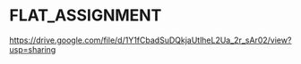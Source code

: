 # FLAT_ASSIGNMENT
https://drive.google.com/file/d/1Y1fCbadSuDQkjaUtlheL2Ua_2r_sAr02/view?usp=sharing
